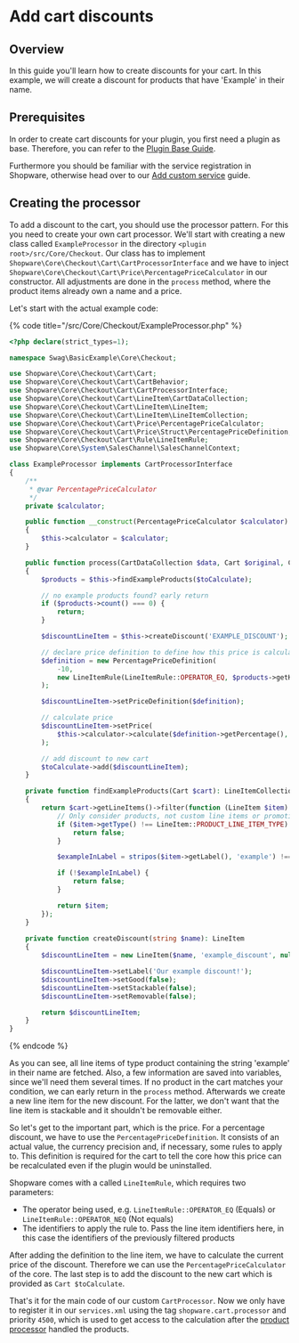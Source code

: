 # Add cart discounts

## Overview

In this guide you'll learn how to create discounts for your cart. In this example, we will create a discount for products that have 'Example' in their name.

## Prerequisites

In order to create cart discounts for your plugin, you first need a plugin as base. Therefore, you can refer to the [Plugin Base Guide](../../plugin-base-guide.md).

Furthermore you should be familiar with the service registration in Shopware, otherwise head over to our [Add custom service](../../plugin-fundamentals/add-custom-service.md) guide.

## Creating the processor

To add a discount to the cart, you should use the processor pattern. For this you need to create your own cart processor.
We'll start with creating a new class called `ExampleProcessor` in the directory `<plugin root>/src/Core/Checkout`. 
Our class has to implement `Shopware\Core\Checkout\Cart\CartProcessorInterface` and we have to inject `Shopware\Core\Checkout\Cart\Price\PercentagePriceCalculator` in our constructor.
All adjustments are done in the `process` method, where the product items already own a name and a price.

Let's start with the actual example code:

{% code title="<plugin root>/src/Core/Checkout/ExampleProcessor.php" %}
```php
<?php declare(strict_types=1);

namespace Swag\BasicExample\Core\Checkout;

use Shopware\Core\Checkout\Cart\Cart;
use Shopware\Core\Checkout\Cart\CartBehavior;
use Shopware\Core\Checkout\Cart\CartProcessorInterface;
use Shopware\Core\Checkout\Cart\LineItem\CartDataCollection;
use Shopware\Core\Checkout\Cart\LineItem\LineItem;
use Shopware\Core\Checkout\Cart\LineItem\LineItemCollection;
use Shopware\Core\Checkout\Cart\Price\PercentagePriceCalculator;
use Shopware\Core\Checkout\Cart\Price\Struct\PercentagePriceDefinition;
use Shopware\Core\Checkout\Cart\Rule\LineItemRule;
use Shopware\Core\System\SalesChannel\SalesChannelContext;

class ExampleProcessor implements CartProcessorInterface
{
    /**
     * @var PercentagePriceCalculator
     */
    private $calculator;

    public function __construct(PercentagePriceCalculator $calculator)
    {
        $this->calculator = $calculator;
    }

    public function process(CartDataCollection $data, Cart $original, Cart $toCalculate, SalesChannelContext $context, CartBehavior $behavior): void
    {
        $products = $this->findExampleProducts($toCalculate);

        // no example products found? early return
        if ($products->count() === 0) {
            return;
        }

        $discountLineItem = $this->createDiscount('EXAMPLE_DISCOUNT');

        // declare price definition to define how this price is calculated
        $definition = new PercentagePriceDefinition(
            -10,
            new LineItemRule(LineItemRule::OPERATOR_EQ, $products->getKeys())
        );

        $discountLineItem->setPriceDefinition($definition);

        // calculate price
        $discountLineItem->setPrice(
            $this->calculator->calculate($definition->getPercentage(), $products->getPrices(), $context)
        );

        // add discount to new cart
        $toCalculate->add($discountLineItem);
    }

    private function findExampleProducts(Cart $cart): LineItemCollection
    {
        return $cart->getLineItems()->filter(function (LineItem $item) {
            // Only consider products, not custom line items or promotional line items
            if ($item->getType() !== LineItem::PRODUCT_LINE_ITEM_TYPE) {
                return false;
            }

            $exampleInLabel = stripos($item->getLabel(), 'example') !== false;

            if (!$exampleInLabel) {
                return false;
            }

            return $item;
        });
    }
    
    private function createDiscount(string $name): LineItem
    {
        $discountLineItem = new LineItem($name, 'example_discount', null, 1);

        $discountLineItem->setLabel('Our example discount!');
        $discountLineItem->setGood(false);
        $discountLineItem->setStackable(false);
        $discountLineItem->setRemovable(false);

        return $discountLineItem;
    }
}
```
{% endcode %}

As you can see, all line items of type product containing the string 'example' in their name are fetched. 
Also, a few information are saved into variables, since we'll need them several times.
If no product in the cart matches your condition, we can early return in the `process` method. Afterwards we create a new line item for the new discount. 
For the latter, we don't want that the line item is stackable and it shouldn't be removable either.

So let's get to the important part, which is the price. For a percentage discount, we have to use the `PercentagePriceDefinition`. 
It consists of an actual value, the currency precision and, if necessary, some rules to apply to. 
This definition is required for the cart to tell the core how this price can be recalculated even if the plugin would be uninstalled.

Shopware comes with a called `LineItemRule`, which requires two parameters:
- The operator being used, e.g. `LineItemRule::OPERATOR_EQ` (Equals) or `LineItemRule::OPERATOR_NEQ` (Not equals)
- The identifiers to apply the rule to. Pass the line item identifiers here, in this case the identifiers of the previously filtered products

After adding the definition to the line item, we have to calculate the current price of the discount. Therefore we can use the `PercentagePriceCalculator` of the core. 
The last step is to add the discount to the new cart which is provided as `Cart $toCalculate`.

That's it for the main code of our custom `CartProcessor`. Now we only have to register it in our `services.xml` using the tag `shopware.cart.processor` and priority `4500`, 
which is used to get access to the calculation after the [product processor](https://github.com/shopware/platform/blob/v6.3.4.1/src/Core/Checkout/DependencyInjection/cart.xml#L223-L231) handled the products.